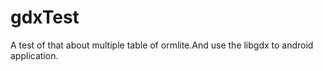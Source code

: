 gdxTest
=======

A test of that about multiple table of ormlite.And use the libgdx to android application.
